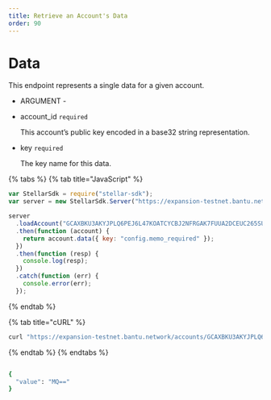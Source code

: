 ```yaml
---
title: Retrieve an Account's Data
order: 90
---
```


# Data

This endpoint represents a single data for a given account.

 - ARGUMENT - 

* account\_id `required`

  This account’s public key encoded in a base32 string representation.

* key `required`

  The key name for this data.

{% tabs %}
{% tab title="JavaScript" %}
```javascript
var StellarSdk = require("stellar-sdk");
var server = new StellarSdk.Server("https://expansion-testnet.bantu.network");

server
  .loadAccount("GCAXBKU3AKYJPLQ6PEJ6L47KOATCYCBJ2NFRGAK7FUUA2DCEUC265SU2")
  .then(function (account) {
    return account.data({ key: "config.memo_required" });
  })
  .then(function (resp) {
    console.log(resp);
  })
  .catch(function (err) {
    console.error(err);
  });
```
{% endtab %}

{% tab title="cURL" %}
```javascript
curl "https://expansion-testnet.bantu.network/accounts/GCAXBKU3AKYJPLQ6PEJ6L47KOATCYCBJ2NFRGAK7FUUA2DCEUC265SU2/data/config.memo_required"
```
{% endtab %}
{% endtabs %}

```bash

{
  "value": "MQ=="
}
```

